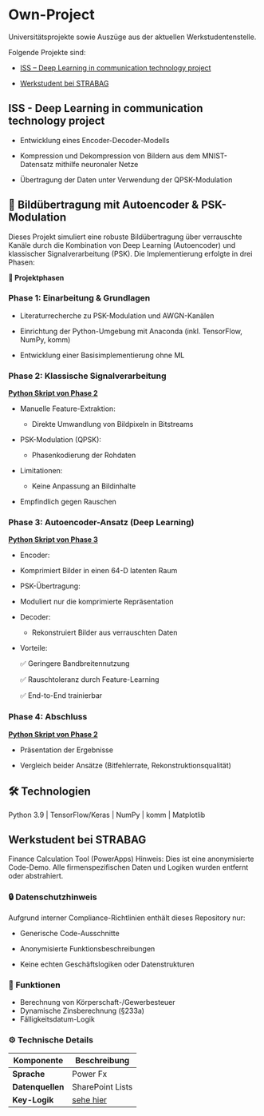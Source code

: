 # Own-Project
Universitätsprojekte sowie Auszüge aus der aktuellen Werkstudentenstelle.

Folgende Projekte sind:

+ [ISS – Deep Learning in communication technology project](#ISS---Deep-Learning-in-communication-technology-project)

+ [Werkstudent bei STRABAG](#Werkstudent-bei-STRABAG)


## ISS - Deep Learning in communication technology project

+ Entwicklung eines Encoder-Decoder-Modells

+ Kompression und Dekompression von Bildern aus dem MNIST-Datensatz mithilfe neuronaler Netze

+ Übertragung der Daten unter Verwendung der QPSK-Modulation

## **📡 Bildübertragung mit Autoencoder & PSK-Modulation**
Dieses Projekt simuliert eine robuste Bildübertragung über verrauschte Kanäle durch die Kombination von Deep Learning (Autoencoder) und klassischer Signalverarbeitung (PSK). Die Implementierung erfolgte in drei Phasen:

**🔄 Projektphasen**

### Phase 1: Einarbeitung & Grundlagen
+ Literaturrecherche zu PSK-Modulation und AWGN-Kanälen

+ Einrichtung der Python-Umgebung mit Anaconda (inkl. TensorFlow, NumPy, komm)

+ Entwicklung einer Basisimplementierung ohne ML

### Phase 2: Klassische Signalverarbeitung

**[Python Skript von Phase 2](/ISS%20–%20Deep%20Learning%20in%20communication%20technology%20project/main.py)**

+ Manuelle Feature-Extraktion:

  - Direkte Umwandlung von Bildpixeln in Bitstreams

+ PSK-Modulation (QPSK):

  - Phasenkodierung der Rohdaten

+ Limitationen:

  - Keine Anpassung an Bildinhalte

+ Empfindlich gegen Rauschen

### Phase 3: Autoencoder-Ansatz (Deep Learning)

**[Python Skript von Phase 3](/ISS%20–%20Deep%20Learning%20in%20communication%20technology%20project/with_train.py)**

+ Encoder:

 - Komprimiert Bilder in einen 64-D latenten Raum

+ PSK-Übertragung:

 - Moduliert nur die komprimierte Repräsentation

+ Decoder:

  - Rekonstruiert Bilder aus verrauschten Daten

+ Vorteile:

  ✅ Geringere Bandbreitennutzung

  ✅ Rauschtoleranz durch Feature-Learning

  ✅ End-to-End trainierbar

### Phase 4: Abschluss

**[Python Skript von Phase 2](/ISS%20–%20Deep%20Learning%20in%20communication%20technology%20project/Presentation/Final_KI-ISS%20.pptx)**

+ Präsentation der Ergebnisse


+ Vergleich beider Ansätze (Bitfehlerrate, Rekonstruktionsqualität)
## 🛠 Technologien
Python 3.9 | TensorFlow/Keras | NumPy | komm | Matplotlib


## Werkstudent bei STRABAG

Finance Calculation Tool (PowerApps)
Hinweis: Dies ist eine anonymisierte Code-Demo. Alle firmenspezifischen Daten und Logiken wurden entfernt oder abstrahiert.

### 🔒 Datenschutzhinweis
Aufgrund interner Compliance-Richtlinien enthält dieses Repository nur:

+ Generische Code-Ausschnitte

+ Anonymisierte Funktionsbeschreibungen

+ Keine echten Geschäftslogiken oder Datenstrukturen

### 📌 Funktionen
- Berechnung von Körperschaft-/Gewerbesteuer
- Dynamische Zinsberechnung (§233a)
- Fälligkeitsdatum-Logik

### ⚙️ Technische Details
| Komponente       | Beschreibung                |
|------------------|----------------------------|
| **Sprache**      | Power Fx                   |
| **Datenquellen** | SharePoint Lists           |
| **Key-Logik**    |[sehe hier](/Werkstudent_bei_STRABAG/AuszugAusEinemProject.fx)|
